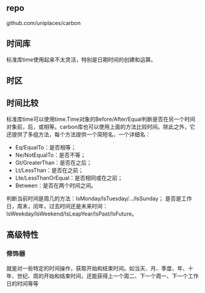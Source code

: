 ## repo
github.com/uniplaces/carbon

## 时间库
标准库time使用起来不太灵活，特别是日期时间的创建和运算。

## 时区

## 时间比较
标准库time可以使用time.Time对象的Before/After/Equal判断是否在另一个时间对象前，后，或相等。carbon库也可以使用上面的方法比较时间。除此之外，它还提供了多组方法，每个方法提供一个简短名，一个详细名：

- Eq/EqualTo：是否相等；
- Ne/NotEqualTo：是否不等；
- Gt/GreaterThan：是否在之后；
- Lt/LessThan：是否在之前；
- Lte/LessThanOrEqual：是否相同或在之前；
- Between：是否在两个时间之间。

判断当前时间是周几的方法：IsMonday/IsTuesday/.../IsSunday；
是否是工作日，周末，闰年，过去时间还是未来时间：IsWeekday/IsWeekend/IsLeapYear/IsPast/IsFuture。

## 高级特性
### 修饰器
就是对一些特定的时间操作，获取开始和结束时间。如当天、月、季度、年、十年、世纪、周的开始和结束时间，还能获得上一个周二、下一个周一、下一个工作日的时间等等